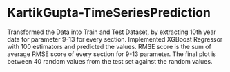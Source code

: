 # KartikGupta-TimeSeriesPrediction

Transformed the Data into Train and Test Dataset, by extracting 10th year data for parameter 9-13 for every section. Implemented XGBoost Regressor with 100 estimators and predicted the values. RMSE score is the sum of average RMSE score of every section for 9-13 parameter. The final plot is between 40 random values from the test set against the random values. 
